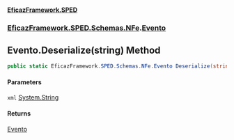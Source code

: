 #### [EficazFramework.SPED](EficazFrameworkSPED.md 'EficazFramework SPED')
### [EficazFramework.SPED.Schemas.NFe](EficazFramework.SPED.Schemas.NFe.md 'EficazFramework.SPED.Schemas.NFe').[Evento](EficazFramework.SPED.Schemas.NFe/Evento.md 'EficazFramework.SPED.Schemas.NFe.Evento')

## Evento.Deserialize(string) Method

```csharp
public static EficazFramework.SPED.Schemas.NFe.Evento Deserialize(string xml);
```
#### Parameters

<a name='EficazFramework.SPED.Schemas.NFe.Evento.Deserialize(string).xml'></a>

`xml` [System.String](https://docs.microsoft.com/en-us/dotnet/api/System.String 'System.String')

#### Returns
[Evento](EficazFramework.SPED.Schemas.NFe/Evento.md 'EficazFramework.SPED.Schemas.NFe.Evento')